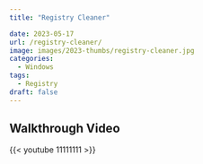 ```yaml
---
title: "Registry Cleaner"

date: 2023-05-17
url: /registry-cleaner/
image: images/2023-thumbs/registry-cleaner.jpg
categories:
  - Windows
tags:
  - Registry
draft: false
---
```


<!--more-->



## Walkthrough Video

{{< youtube 11111111 >}}
